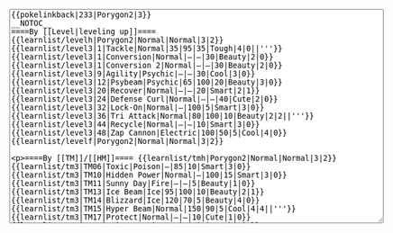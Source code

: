 </p><textarea readonly="" accesskey="," id="wpTextbox1" cols="80" rows="25" style="" class="mw-editfont-monospace" lang="en" dir="ltr" name="wpTextbox1">{{pokelinkback|233|Porygon2|3}}
__NOTOC__
====By [[Level|leveling up]]====
{{learnlist/levelh|Porygon2|Normal|Normal|3|2}}
{{learnlist/level3|1|Tackle|Normal|35|95|35|Tough|4|0||'''}}
{{learnlist/level3|1|Conversion|Normal|—|—|30|Beauty|2|0}}
{{learnlist/level3|1|Conversion 2|Normal|—|—|30|Beauty|2|0}}
{{learnlist/level3|9|Agility|Psychic|—|—|30|Cool|3|0}}
{{learnlist/level3|12|Psybeam|Psychic|65|100|20|Beauty|3|0}}
{{learnlist/level3|20|Recover|Normal|—|—|20|Smart|2|1}}
{{learnlist/level3|24|Defense Curl|Normal|—|—|40|Cute|2|0}}
{{learnlist/level3|32|Lock-On|Normal|—|100|5|Smart|3|0}}
{{learnlist/level3|36|Tri Attack|Normal|80|100|10|Beauty|2|2||'''}}
{{learnlist/level3|44|Recycle|Normal|—|—|10|Smart|3|0}}
{{learnlist/level3|48|Zap Cannon|Electric|100|50|5|Cool|4|0}}
{{learnlist/levelf|Porygon2|Normal|Normal|3|2}}

====By [[TM]]/[[HM]]====
{{learnlist/tmh|Porygon2|Normal|Normal|3|2}}
{{learnlist/tm3|TM06|Toxic|Poison|—|85|10|Smart|3|0}}
{{learnlist/tm3|TM10|Hidden Power|Normal|—|100|15|Smart|3|0}}
{{learnlist/tm3|TM11|Sunny Day|Fire|—|—|5|Beauty|1|0}}
{{learnlist/tm3|TM13|Ice Beam|Ice|95|100|10|Beauty|2|1}}
{{learnlist/tm3|TM14|Blizzard|Ice|120|70|5|Beauty|4|0}}
{{learnlist/tm3|TM15|Hyper Beam|Normal|150|90|5|Cool|4|4||'''}}
{{learnlist/tm3|TM17|Protect|Normal|—|—|10|Cute|1|0}}
{{learnlist/tm3|TM18|Rain Dance|Water|—|—|5|Tough|1|0}}
{{learnlist/tm3|TM21|Frustration|Normal|—|100|20|Cute|1|0||'''}}
{{learnlist/tm3|TM22|SolarBeam|Grass|120|100|10|Cool|4|0}}
{{learnlist/tm3|TM23|Iron Tail|Steel|100|75|15|Cool|1|4}}
{{learnlist/tm3|TM24|Thunderbolt|Electric|95|100|15|Cool|4|0}}
{{learnlist/tm3|TM25|Thunder|Electric|120|70|10|Cool|2|2}}
{{learnlist/tm3|TM27|Return|Normal|—|100|20|Cute|1|0||'''}}
{{learnlist/tm3|TM29|Psychic|Psychic|90|100|10|Smart|1|3}}
{{learnlist/tm3|TM30|Shadow Ball|Ghost|80|100|15|Smart|3|0}}
{{learnlist/tm3|TM32|Double Team|Normal|—|—|15|Cool|2|0}}
{{learnlist/tm3|TM34|Shock Wave|Electric|60|—|20|Cool|2|0}}
{{learnlist/tm3|TM40|Aerial Ace|Flying|60|—|20|Cool|2|0}}
{{learnlist/tm3|TM42|Facade|Normal|70|100|20|Cute|2|0||'''}}
{{learnlist/tm3|TM43|Secret Power|Normal|70|100|20|Smart|1|0||'''}}
{{learnlist/tm3|TM44|Rest|Psychic|—|—|10|Cute|2|0}}
{{learnlist/tm3|TM46|Thief|Dark|40|100|10|Tough|1|0}}
{{learnlist/tm3|HM05|Flash|Normal|—|70|20|Beauty|3|0}}
{{learnlist/tmf|Porygon2|Normal|Normal|3|2}}

====By {{pkmn|breeding}}====
{{learnlist/breedh|Porygon2|Normal|Normal|3|2}}
{{learnlist/breed3null}}
{{learnlist/breedf|Porygon2|Normal|Normal|3|2}}

====By [[Move Tutor|tutoring]]====
{{learnlist/tutorh|Porygon2|Normal|Normal|3|2}}
{{learnlist/tutor3|Defense Curl|Normal|—|—|40|Cute|2|0|||no|yes|no}}
{{learnlist/tutor3|Double-Edge|Normal|120|100|15|Tough|6|0||'''|yes|yes|yes}}
{{learnlist/tutor3|Dream Eater|Psychic|100|100|15|Smart|2|2|||yes|yes|yes}}
{{learnlist/tutor3|Endure|Normal|—|—|10|Tough|2|0|||no|yes|no}}
{{learnlist/tutor3|Icy Wind|Ice|55|95|15|Beauty|1|3|||no|yes|yes}}
{{learnlist/tutor3|Mimic|Normal|—|—|10|Cute|1|0|||yes|yes|yes}}
{{learnlist/tutor3|Nightmare|Ghost|—|—|15|Smart|1|3|||no|no|yes}}
{{learnlist/tutor3|Psych Up|Normal|—|—|10|Smart|2|0|||no|yes|no}}
{{learnlist/tutor3|Sleep Talk|Normal|—|—|10|Cute|3|0|||no|yes|no}}
{{learnlist/tutor3|Snore|Normal|40|100|15|Cute|4|0||'''|no|yes|no}}
{{learnlist/tutor3|Substitute|Normal|—|—|10|Smart|2|0|||yes|yes|yes}}
{{learnlist/tutor3|Swagger|Normal|—|90|15|Cute|2|0|||no|yes|yes}}
{{learnlist/tutor3|Swift|Normal|60|—|20|Cool|2|0||'''|no|yes|no}}
{{learnlist/tutor3|Thunder Wave|Electric|—|100|20|Cool|2|1|||yes|yes|yes}}
{{learnlist/tutorf|Porygon2|Normal|Normal|3|2}}

====By a prior [[evolution]]====
{{Learnlist/prevoh|Porygon2|Normal|Normal|3|2}}
{{Learnlist/prevo3|137|Porygon|||||Sharpen|Normal|—|—|30|Cute|1|0}}
{{Learnlist/prevof|Porygon2|Normal|Normal|3|2}}

[[fr:Porygon2/Génération 3]]
[[it:Porygon2/Mosse apprese in terza generazione]]
[[ja:ポリゴン2/第六世代以前のおぼえるわざ]]
[[zh:多边兽Ⅱ/第三世代招式表]]
